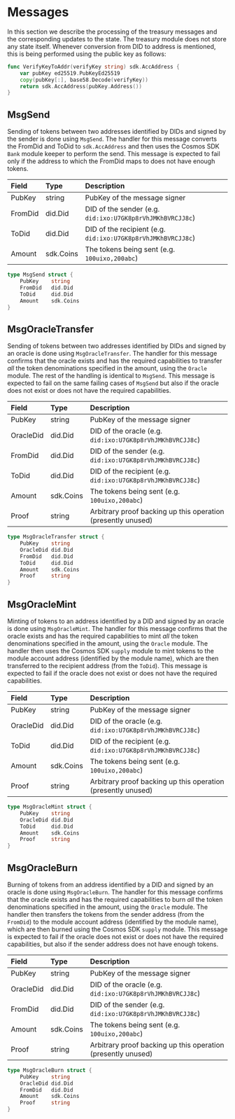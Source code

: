 # Messages

In this section we describe the processing of the treasury messages and the corresponding updates to the state. The treasury module does not store any state itself. Whenever conversion from DID to address is mentioned, this is being performed using the public key as follows:

```go
func VerifyKeyToAddr(verifyKey string) sdk.AccAddress {
	var pubKey ed25519.PubKeyEd25519
	copy(pubKey[:], base58.Decode(verifyKey))
	return sdk.AccAddress(pubKey.Address())
}
```

## MsgSend

Sending of tokens between two addresses identified by DIDs and signed by the sender is done using `MsgSend`. The handler for this message converts the FromDid and ToDid to `sdk.AccAddress` and then uses the Cosmos SDK `Bank` module keeper to perform the send. This message is expected to fail only if the address to which the FromDid maps to does not have enough tokens.

| **Field** | **Type**  | **Description** |
|:----------|:----------|:----------------|
| PubKey    | string    | PubKey of the message signer
| FromDid   | did.Did   | DID of the sender (e.g. `did:ixo:U7GK8p8rVhJMKhBVRCJJ8c`)
| ToDid     | did.Did   | DID of the recipient (e.g. `did:ixo:U7GK8p8rVhJMKhBVRCJJ8c`)
| Amount    | sdk.Coins | The tokens being sent (e.g. `100uixo,200abc`)

```go
type MsgSend struct {
	PubKey    string
	FromDid   did.Did
	ToDid     did.Did
	Amount    sdk.Coins
}
``` 

## MsgOracleTransfer

Sending of tokens between two addresses identified by DIDs and signed by an oracle is done using `MsgOracleTransfer`. The handler for this message confirms that the oracle exists and has the required capabilities to transfer _all_ the token denominations specified in the amount, using the `Oracle` module. The rest of the handling is identical to `MsgSend`. This message is expected to fail on the same failing cases of `MsgSend` but also if the oracle does not exist or does not have the required capabilities.

| **Field** | **Type**  | **Description** |
|:----------|:----------|:----------------|
| PubKey    | string    | PubKey of the message signer
| OracleDid | did.Did   | DID of the oracle (e.g. `did:ixo:U7GK8p8rVhJMKhBVRCJJ8c`)
| FromDid   | did.Did   | DID of the sender (e.g. `did:ixo:U7GK8p8rVhJMKhBVRCJJ8c`)
| ToDid     | did.Did   | DID of the recipient (e.g. `did:ixo:U7GK8p8rVhJMKhBVRCJJ8c`)
| Amount    | sdk.Coins | The tokens being sent (e.g. `100uixo,200abc`)
| Proof     | string    | Arbitrary proof backing up this operation (presently unused)

```go
type MsgOracleTransfer struct {
	PubKey    string
	OracleDid did.Did
	FromDid   did.Did
	ToDid     did.Did
	Amount    sdk.Coins
    Proof     string
}
``` 

## MsgOracleMint

Minting of tokens to an address identified by a DID and signed by an oracle is done using `MsgOracleMint`. The handler for this message confirms that the oracle exists and has the required capabilities to mint _all_ the token denominations specified in the amount, using the `Oracle` module. The handler then uses the Cosmos SDK `supply` module to mint tokens to the module account address (identified by the module name), which are then transferred to the recipient address (from the `ToDid`). This message is expected to fail if the oracle does not exist or does not have the required capabilities.

| **Field** | **Type**  | **Description** |
|:----------|:----------|:----------------|
| PubKey    | string    | PubKey of the message signer
| OracleDid | did.Did   | DID of the oracle (e.g. `did:ixo:U7GK8p8rVhJMKhBVRCJJ8c`)
| ToDid     | did.Did   | DID of the recipient (e.g. `did:ixo:U7GK8p8rVhJMKhBVRCJJ8c`)
| Amount    | sdk.Coins | The tokens being sent (e.g. `100uixo,200abc`)
| Proof     | string    | Arbitrary proof backing up this operation (presently unused)

```go
type MsgOracleMint struct {
	PubKey    string
	OracleDid did.Did
	ToDid     did.Did
	Amount    sdk.Coins
    Proof     string
}
``` 

## MsgOracleBurn

Burning of tokens from an address identified by a DID and signed by an oracle is done using `MsgOracleBurn`. The handler for this message confirms that the oracle exists and has the required capabilities to burn _all_ the token denominations specified in the amount, using the `Oracle` module. The handler then transfers the tokens from the sender address (from the `FromDid`) to the module account address (identified by the module name), which are then burned using the Cosmos SDK `supply` module. This message is expected to fail if the oracle does not exist or does not have the required capabilities, but also if the sender address does not have enough tokens.

| **Field** | **Type**  | **Description** |
|:----------|:----------|:----------------|
| PubKey    | string    | PubKey of the message signer
| OracleDid | did.Did   | DID of the oracle (e.g. `did:ixo:U7GK8p8rVhJMKhBVRCJJ8c`)
| FromDid   | did.Did   | DID of the sender (e.g. `did:ixo:U7GK8p8rVhJMKhBVRCJJ8c`)
| Amount    | sdk.Coins | The tokens being sent (e.g. `100uixo,200abc`)
| Proof     | string    | Arbitrary proof backing up this operation (presently unused)

```go
type MsgOracleBurn struct {
	PubKey    string
	OracleDid did.Did
	FromDid   did.Did
	Amount    sdk.Coins
    Proof     string
}
``` 